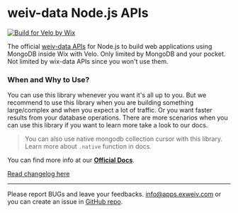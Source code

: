 # weiv-data Node.js APIs

[![Build for Velo by Wix](https://img.shields.io/badge/Built%20for-Velo%20by%20Wix-3638f4)](https://wix.com/velo)

The official [weiv-data APIs](https://www.npmjs.com/package/@exweiv/weiv-data) for Node.js to build web applications using MongoDB inside Wix with Velo. Only limited by MongoDB and your pocket. Not limited by wix-data APIs since you won't use them.

### When and Why to Use?

You can use this library whenever you want it's all up to you. But we recommend to use this library when you are building something large/complex and when you expect a lot of traffic. Or you want faster results from your database operations. There are more scenarios when you can use this library if you want to learn more take a look to our docs.

> You can also use native mongodb collection cursor with this library. Learn more about `.native` function in docs.

You can find more info at our **[Official Docs](https://weivdata.exweiv.com/)**.

[Read changelog here](https://github.com/ExWeiv/weiv-data/blob/main/CHANGELOG.md)

---

Please report BUGs and leave your feedbacks. info@apps.exweiv.com or you can create an issue in [GitHub repo](https://github.com/ExWeiv/weiv-data/issues).
